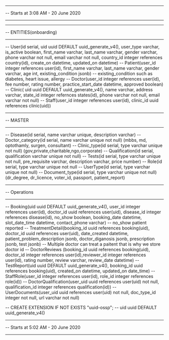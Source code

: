
-- --------------------------------
-- Starts at 3:08 AM - 20 June 2020
-- --------------------------------

-- -----------
-- ENTITIES(onboarding)
-- -----------
-- User(id serial, uid uuid DEFAULT uuid_generate_v4(), user_type varchar, is_active boolean, first_name varchar, last_name varchar, gender varchar, phone varchar not null, email varchar not null, country_id integer references country(id), create_on datetime, updated_on datetime)
-- Patient(user_id integer references user(id), first_name varchar, last_name varchar, gender varchar, age int, existing_condition jsonb) -- existing_condition such as diabetes, heart issue, allergy
-- Doctor(user_id integer references user(id), fee number, rating number, practice_start_date datetime, approved boolean)
-- Clinic( uid uuid DEFAULT uuid_generate_v4(), name varchar, address varchar, state_id integer refernces states(id), phone varchar not null, email varchar not null)
-- Staff(user_id integer references user(id), clinic_id uuid references clinic(uid))


-- --------------------------
-- MASTER
-- --------------------------
-- Disease(id serial, name varchar unique, description varchar)
-- Doctor_category(id serial, name varchar unique not null) (mbbs, md, optothamly, surgen, consultant)
-- Clinic_type(id serial, type varchar unique not null) (gov,private,charitable,ngo,corporate)
-- Qualification(id serial, qualification varchar unique not null)
-- Tests(id serial, type varchar unique not null, pre_requisite varchar, description varchar, price number)
-- Role(id serial, type varchar unique not null
-- UserType(id serial, type varchar unique not null)
-- Document_type(id serial, type varchar unique not null) (dr_degree, dr_licence, voter_id, passport, patient_report)


-- ----------------------------
-- Operations
-- ----------------------------
-- Booking(uid uuid DEFAULT uuid_generate_v4(), user_id integer references user(id), doctor_id uuid references user(uid), disease_id integer references disease(id), no_show boolean, booking_date datetime, slot_date_time datetime, contact_phone varchar) -- no_show patient reported
-- TreatmentDetail(booking_id uuid references booking(uid), doctor_id uuid references user(uid), date_created datetime, patient_problem_description jsonb, doctor_diganosis jsonb, prescription jsonb, test jsonb) -- Multiple doctor can treat a paitent that is why we store doctor id
-- DoctorReviews (booking_id uuid references booking(uid), doctor_id integer references user(id),reviewer_id integer references user(id), rating number, review varchar, review_date datetime)
-- TestReport(uid uuid DEFAULT uuid_generate_v4(), booking_id uuid references booking(uid), created_on datetime, updated_on date_time) 
-- StaffRole(user_id integer references user(id), role_id integer references role(id))
-- DoctorQualification(user_uid uuid references user(uid) not null, qualification_id integer references qualification(id))
-- UserDocuments(user_uid uuid references user(uid) not null, doc_type_id integer not null, url varchar not null)


-- CREATE EXTENSION IF NOT EXISTS "uuid-ossp";
-- uid uuid DEFAULT uuid_generate_v4()

-- --------------------------------
-- Starts at 5:02 AM - 20 June 2020
-- --------------------------------

